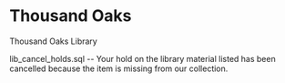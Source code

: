 # Thousand Oaks
 Thousand Oaks Library

 lib_cancel_holds.sql -- Your hold on the library material listed has been cancelled because the item is missing from our collection. 

